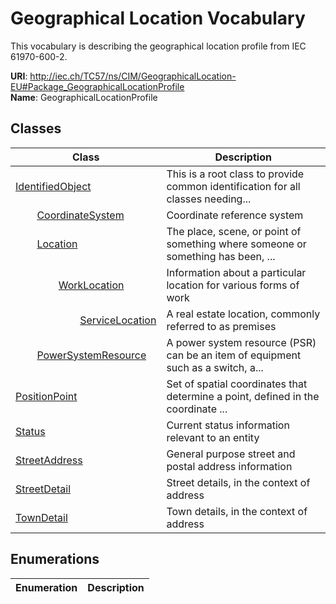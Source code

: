 # Geographical Location Vocabulary

This vocabulary is describing the geographical location profile from IEC 61970-600-2.

**URI**: http://iec.ch/TC57/ns/CIM/GeographicalLocation-EU#Package_GeographicalLocationProfile<br />
**Name**: GeographicalLocationProfile



## Classes

| Class | Description |
| --- | --- |
| [IdentifiedObject](IdentifiedObject.md) | This is a root class to provide common identification for all classes needing... |
| &nbsp;&nbsp;&nbsp;&nbsp;&nbsp;&nbsp;&nbsp;&nbsp;[CoordinateSystem](CoordinateSystem.md) | Coordinate reference system |
| &nbsp;&nbsp;&nbsp;&nbsp;&nbsp;&nbsp;&nbsp;&nbsp;[Location](Location.md) | The place, scene, or point of something where someone or something has been, ... |
| &nbsp;&nbsp;&nbsp;&nbsp;&nbsp;&nbsp;&nbsp;&nbsp;&nbsp;&nbsp;&nbsp;&nbsp;&nbsp;&nbsp;&nbsp;&nbsp;[WorkLocation](WorkLocation.md) | Information about a particular location for various forms of work |
| &nbsp;&nbsp;&nbsp;&nbsp;&nbsp;&nbsp;&nbsp;&nbsp;&nbsp;&nbsp;&nbsp;&nbsp;&nbsp;&nbsp;&nbsp;&nbsp;&nbsp;&nbsp;&nbsp;&nbsp;&nbsp;&nbsp;&nbsp;&nbsp;[ServiceLocation](ServiceLocation.md) | A real estate location, commonly referred to as premises |
| &nbsp;&nbsp;&nbsp;&nbsp;&nbsp;&nbsp;&nbsp;&nbsp;[PowerSystemResource](PowerSystemResource.md) | A power system resource (PSR) can be an item of equipment such as a switch, a... |
| [PositionPoint](PositionPoint.md) | Set of spatial coordinates that determine a point, defined in the coordinate ... |
| [Status](Status.md) | Current status information relevant to an entity |
| [StreetAddress](StreetAddress.md) | General purpose street and postal address information |
| [StreetDetail](StreetDetail.md) | Street details, in the context of address |
| [TownDetail](TownDetail.md) | Town details, in the context of address |





## Enumerations

| Enumeration | Description |
| --- | --- |




